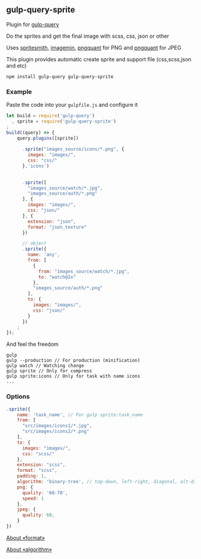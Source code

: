 ## gulp-query-sprite
Plugin for [gulp-query](https://github.com/gulp-query/gulp-query)

Do the sprites and get the final image with scss, css, json or other

Uses [spritesmith](https://www.npmjs.com/package/spritesmith),
[imagemin](https://www.npmjs.com/package/imagemin),
[pngquant](https://www.npmjs.com/package/imagemin-pngquant) for PNG and
[pngquant](https://www.npmjs.com/package/imagemin-mozjpeg) for JPEG

This plugin provides automatic create sprite and support file (css,scss,json and etc)

```
npm install gulp-query gulp-query-sprite
```

### Example
Paste the code into your `gulpfile.js` and configure it
```javascript
let build = require('gulp-query')
  , sprite = require('gulp-query-sprite')
;
build((query) => {
    query.plugins([sprite])
    
      .sprite("images_source/icons/*.png", {
        images: "images/",
        css: "css/"
      },'icons')
    

      .sprite([
        "images_source/watch/*.jpg",
        "images_source/auth/*.png"
      ], {
        images: "images/",
        css: "json/"
      }, {
        extension: "json",
        format: "json_texture"
      })

      // object
      .sprite({
        name: 'any',
        from: [
          {
            from: "images_source/watch/*.jpg",
            to: "watch@2x"
          },
          "images_source/auth/*.png"
        ],
        to: {
          images: "images/",
          css: "json/"
        }
      })
    ;
});
```
And feel the freedom
```
gulp
gulp --production // For production (minification)
gulp watch // Watching change
gulp sprite // Only for compress
gulp sprite:icons // Only for task with name icons
...
```

### Options
```javascript
.sprite({
    name: 'task_name', // For gulp sprite:task_name
    from: [
      "src/images/icons1/*.jpg",
      "src/images/icons2/*.png"
    ],
    to: {
      images: "images/",
      css: "scss/"
    },
    extension: "scss",
    format: "scss",
    padding: 1,
    algorithm: 'binary-tree', // top-down, left-right, diagonal, alt-diagonal
    png: {
      quality: '60-70',
      speed: 1
    },
    jpeg: {
      quality: 60,
    }
})
```
[About «format»](https://github.com/twolfson/spritesheet-templates#templates)

[About «algorithm»](https://github.com/twolfson/layout)